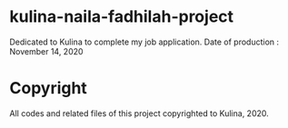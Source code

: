 # kulina-naila-fadhilah-project
Dedicated to Kulina to complete my job application.
Date of production : November 14, 2020

# Copyright
All codes and related files of this project copyrighted to Kulina, 2020.
